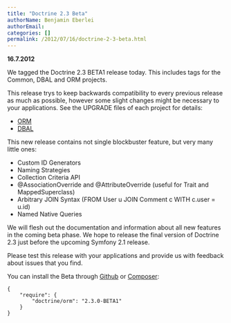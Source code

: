 ```yaml
---
title: "Doctrine 2.3 Beta"
authorName: Benjamin Eberlei
authorEmail:
categories: []
permalink: /2012/07/16/doctrine-2-3-beta.html
---
```

**16.7.2012**

We tagged the Doctrine 2.3 BETA1 release today. This includes tags for
the Common, DBAL and ORM projects.

This release trys to keep backwards compatibility to every previous
release as much as possible, however some slight changes might be
necessary to your applications. See the UPGRADE files of each project
for details:

-   [ORM](https://github.com/doctrine/doctrine2/blob/master/UPGRADE.md)
-   [DBAL](https://github.com/doctrine/dbal/blob/master/UPGRADE)

This new release contains not single blockbuster feature, but very many
little ones:

-   Custom ID Generators
-   Naming Strategies
-   Collection Criteria API
-   @AssociationOverride and @AttributeOverride (useful for Trait and
    MappedSuperclass)
-   Arbitrary JOIN Syntax (FROM User u JOIN Comment c WITH c.user =
    u.id)
-   Named Native Queries

We will flesh out the documentation and information about all new
features in the coming beta phase. We hope to release the final version
of Doctrine 2.3 just before the upcoming Symfony 2.1 release.

Please test this release with your applications and provide us with
feedback about issues that you find.

You can install the Beta through
[Github](https://github.com/doctrine/doctrine2) or
[Composer](http://www.packagist.org):

    {
        "require": {
            "doctrine/orm": "2.3.0-BETA1"
        }
    }
